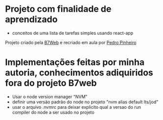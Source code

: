 # Projeto com finalidade de aprendizado 

- conceitos de uma lista de tarefas simples usando react-app



Projeto criado pela [B7Web](https://b7web.com.br) e recriado em aula por [Pedro Pinheiro](https://www.linkedin.com/in/pedro-pinheiro-924391144/)

# Implementações feitas por minha autoria, conhecimentos adiquiridos fora do projeto B7web

- Usar o node version manager "NVM"
- definir uma versão padrão do node no projeto "nvm alias default lts/jod"
- usar o arquivo .nvmrc para deixar explicito qual a versao do run compiler do node a ser usado no projeto
